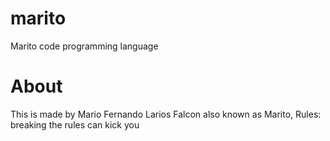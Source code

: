 # marito
Marito code programming language
# About
This is made by Mario Fernando Larios Falcon also known as Marito,
Rules: breaking the rules can kick you
